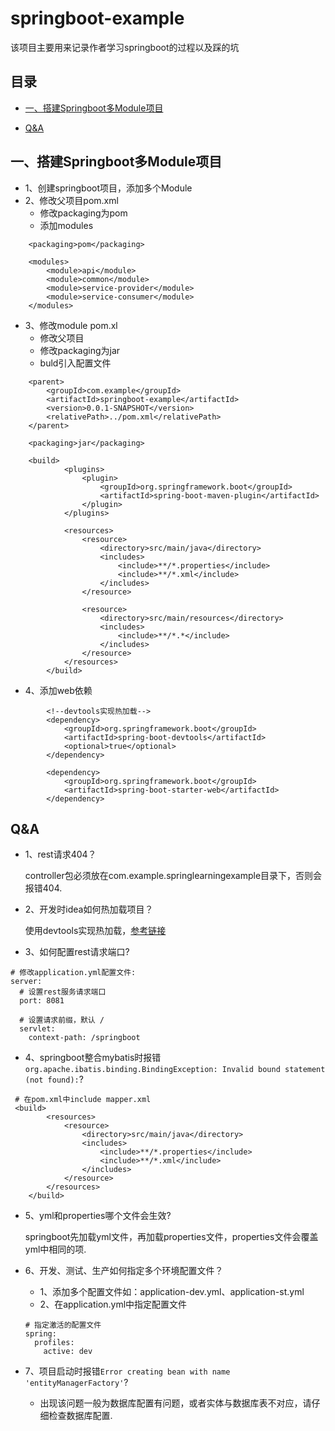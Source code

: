 # springboot-example
   该项目主要用来记录作者学习springboot的过程以及踩的坑
   
   
<!-- GFM-TOC -->
## 目录
* [一、搭建Springboot多Module项目](#一搭建Springboot多Module项目)


* [Q&A](#Q&A)

<!-- GFM-TOC -->


## 一、搭建Springboot多Module项目
- 1、创建springboot项目，添加多个Module
- 2、修改父项目pom.xml
   * 修改packaging为pom
   * 添加modules
```
    <packaging>pom</packaging>

    <modules>
        <module>api</module>
        <module>common</module>
        <module>service-provider</module>
        <module>service-consumer</module>
    </modules>
```
- 3、修改module pom.xl
   - 修改父项目
   - 修改packaging为jar
   - buld引入配置文件
```
    <parent>
        <groupId>com.example</groupId>
        <artifactId>springboot-example</artifactId>
        <version>0.0.1-SNAPSHOT</version>
        <relativePath>../pom.xml</relativePath>
    </parent>
    
    <packaging>jar</packaging>
    
    <build>
            <plugins>
                <plugin>
                    <groupId>org.springframework.boot</groupId>
                    <artifactId>spring-boot-maven-plugin</artifactId>
                </plugin>
            </plugins>
    
            <resources>
                <resource>
                    <directory>src/main/java</directory>
                    <includes>
                        <include>**/*.properties</include>
                        <include>**/*.xml</include>
                    </includes>
                </resource>
    
                <resource>
                    <directory>src/main/resources</directory>
                    <includes>
                        <include>**/*.*</include>
                    </includes>
                </resource>
            </resources>
        </build>
```

- 4、添加web依赖
```
        <!--devtools实现热加载-->
        <dependency>
            <groupId>org.springframework.boot</groupId>
            <artifactId>spring-boot-devtools</artifactId>
            <optional>true</optional>
        </dependency>
    
        <dependency>
            <groupId>org.springframework.boot</groupId>
            <artifactId>spring-boot-starter-web</artifactId>
        </dependency>
```

## Q&A
- 1、rest请求404？

    controller包必须放在com.example.springlearningexample目录下，否则会报错404.

- 2、开发时idea如何热加载项目？
    
    使用devtools实现热加载，[参考链接](https://www.cnblogs.com/lspz/p/6832358.html)

- 3、如何配置rest请求端口?
```
# 修改application.yml配置文件:
server:
  # 设置rest服务请求端口
  port: 8081

  # 设置请求前缀，默认 /
  servlet:
    context-path: /springboot
```

- 4、springboot整合mybatis时报错`org.apache.ibatis.binding.BindingException: Invalid bound statement (not found):`?
```
 # 在pom.xml中include mapper.xml
 <build>
        <resources>
            <resource>
                <directory>src/main/java</directory>
                <includes>
                    <include>**/*.properties</include>
                    <include>**/*.xml</include>
                </includes>
            </resource>
        </resources>
    </build>
```

- 5、yml和properties哪个文件会生效?
    
    springboot先加载yml文件，再加载properties文件，properties文件会覆盖yml中相同的项.

- 6、开发、测试、生产如何指定多个环境配置文件？
    
    - 1、添加多个配置文件如：application-dev.yml、application-st.yml
    - 2、在application.yml中指定配置文件
    ```
    # 指定激活的配置文件
    spring:
      profiles:
        active: dev
    ```
- 7、项目启动时报错`Error creating bean with name 'entityManagerFactory'`?
    - 出现该问题一般为数据库配置有问题，或者实体与数据库表不对应，请仔细检查数据库配置.
